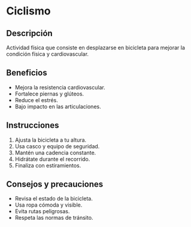 # Ciclismo

## Descripción
Actividad física que consiste en desplazarse en bicicleta para mejorar la condición física y cardiovascular.

## Beneficios
- Mejora la resistencia cardiovascular.
- Fortalece piernas y glúteos.
- Reduce el estrés.
- Bajo impacto en las articulaciones.

## Instrucciones
1. Ajusta la bicicleta a tu altura.
2. Usa casco y equipo de seguridad.
3. Mantén una cadencia constante.
4. Hidrátate durante el recorrido.
5. Finaliza con estiramientos.

## Consejos y precauciones
- Revisa el estado de la bicicleta.
- Usa ropa cómoda y visible.
- Evita rutas peligrosas.
- Respeta las normas de tránsito.
